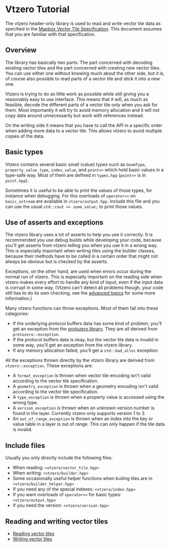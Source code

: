 
# Vtzero Tutorial

The vtzero header-only library is used to read and write vector tile data
as specified in the [Mapbox Vector Tile
Specification](https://github.com/mapbox/vector-tile-spec). This document
assumes that you are familiar with that specification.

## Overview

The library has basically two parts: The part concerned with decoding existing
vector tiles and the part concerned with creating new vector tiles. You can
use either one without knowing much about the other side, but it is, of course
also possible to read parts of a vector tile and stick it into a new one.

Vtzero is trying to do as little work as possible while still giving you a
reasonably easy to use interface. This means that it will, as much as feasible,
decode the different parts of a vector tile only when you ask for them. Most
importantly it will try to avoid memory allocation and it will not copy data
around unnecessarily but work with references instead.

On the writing side it means that you have to call the API in a specific order
when adding more data to a vector tile. This allows vtzero to avoid multiple
copies of the data.

## Basic types

Vtzero contains several basic small (value) types such as `GeomType`,
`property_value_type`, `index_value`, and `point<>` which
hold basic values in a type-safe way. Most of them are defined in `types.hpp`
(`point<>` is in `point.hpp`).

Sometimes it is useful to be able to print the values of those types, for
instance when debugging. For this overloads of `operator<<` on `basic_ostream`
are available in `vtzero/output.hpp`. Include this file and you can use the
usual `std::cout << some_value;` to print those values.

## Use of asserts and exceptions

The vtzero library uses a lot of asserts to help you use it correctly. It is
recommended you use debug builds while developing your code, because you'll
get asserts from vtzero telling you when you use it in a wrong way. This is
especially important when writing tiles using the builder classes, because
their methods have to be called in a certain order that might not always be
obvious but is checked by the asserts.

Exceptions, on the other hand, are used when errors occur during the normal run
of vtzero. This is especially important on the reading side when vtzero makes
every effort to handle any kind of input, even if the input data is corrupt
in some way. (Vtzero can't detect all problems though, your code still has to
do its own checking, see the [advanced topics](advanced.md) for some more
information.)

Many vtzero functions can throw exceptions. Most of them fall into these
categories:

* If the underlying protocol buffers data has some kind of problem, you'll
  get an exception from the [protozero
  library](https://github.com/mapbox/protozero/blob/master/doc/tutorial.md#asserts-and-exceptions-in-the-protozero-library).
  They are all derived from `protozero::exception`.
* If the protocol buffers data is okay, but the vector tile data is invalid
  in some way, you'll get an exception from the vtzero library.
* If any memory allocation failed, you'll get a `std::bad_alloc` exception.

All the exceptions thrown directly by the vtzero library are derived from
`vtzero::exception`. These exceptions are:

* A `format_exception` is thrown when vector tile encoding isn't valid
  according to the vector tile specification.
* A `geometry_exception` is thrown when a geometry encoding isn't valid
  according to the vector tile specification.
* A `type_exception` is thrown when a property value is accessed using the
  wrong type.
* A `version_exception` is thrown when an unknown version number is found in
  the layer. Currently vtzero only supports version 1 to 3.
* An `out_of_range_exception` is thrown when an index into the key or value
  table in a layer is out of range. This can only happen if the tile data is
  invalid.

## Include files

Usually you only directly include the following files:

* When reading: `<vtzero/vector_tile.hpp>`
* When writing: `<vtzero/builder.hpp>`
* Some occasionally useful helper functions when builing tiles are in `<vtzero/builder_helper.hpp>`
* If you need any of the special indexes: `<vtzero/index.hpp>`
* If you want overloads of `operator<<` for basic types: `<vtzero/output.hpp>`
* If you need the version: `<vtzero/version.hpp>`

## Reading and writing vector tiles

* [Reading vector tiles](reading.md)
* [Writing vector tiles](writing.md)

